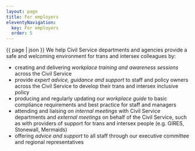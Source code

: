 ```yaml
---
layout: page
title: For employers
eleventyNavigation:
  key: For employers
  order: 5
---
```


{{ page | json }}
We help Civil Service departments and agencies provide a safe and welcoming environment for trans and intersex colleagues by:
- creating and delivering *workplace training and awareness sessions* across the Civil Service
- provide *expert advice, guidance and support* to staff and policy owners across the Civil Service to develop their trans and intersex inclusive policy
- producing and regularly updating our *workplace guide* to basic compliance requirements and best practice for staff and managers
- attending and liaising on *internal meetings* with Civil Service departments and *external meetings* on behalf of the Civil Service, such as with providers of support for trans and intersex people (e.g. GIRES, Stonewall, Mermaids)
- offering *advice and support* to all staff through our executive committee and regional representatives
